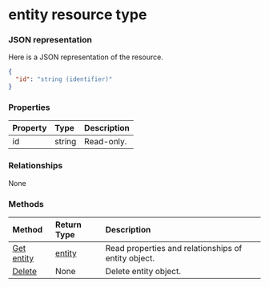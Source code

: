 # entity resource type



### JSON representation

Here is a JSON representation of the resource.

<!-- {
  "blockType": "resource",
  "optionalProperties": [

  ],
  "@odata.type": "microsoft.graph.entity"
}-->

```json
{
  "id": "string (identifier)"
}

```
### Properties
| Property	   | Type	|Description|
|:---------------|:--------|:----------|
|id|string| Read-only.|

### Relationships
None


### Methods

| Method		   | Return Type	|Description|
|:---------------|:--------|:----------|
|[Get entity](../api/entity_get.md) | [entity](entity.md) |Read properties and relationships of entity object.|
|[Delete](../api/entity_delete.md) | None |Delete entity object. |

<!-- uuid: 8fcb5dbc-d5aa-4681-8e31-b001d5168d79
2015-10-25 14:57:30 UTC -->
<!-- {
  "type": "#page.annotation",
  "description": "entity resource",
  "keywords": "",
  "section": "documentation",
  "tocPath": ""
}-->